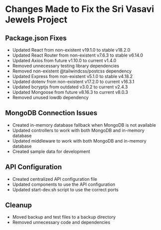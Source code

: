 # Changes Made to Fix the Sri Vasavi Jewels Project

## Package.json Fixes

- Updated React from non-existent v19.1.0 to stable v18.2.0
- Updated React Router from non-existent v7.6.3 to stable v6.14.0
- Updated Axios from future v1.10.0 to current v1.4.0
- Removed unnecessary testing library dependencies
- Removed non-existent @tailwindcss/postcss dependency
- Updated Express from non-existent v5.1.0 to stable v4.18.2
- Updated dotenv from non-existent v17.2.0 to current v16.3.1
- Updated bcryptjs from outdated v3.0.2 to current v2.4.3
- Updated Mongoose from future v8.16.3 to current v8.0.3
- Removed unused lowdb dependency

## MongoDB Connection Issues

- Created in-memory database fallback when MongoDB is not available
- Updated controllers to work with both MongoDB and in-memory database
- Updated middleware to work with both MongoDB and in-memory database
- Created sample data for development

## API Configuration

- Created centralized API configuration file
- Updated components to use the API configuration
- Updated start-dev.sh script to use the correct ports

## Cleanup

- Moved backup and test files to a backup directory
- Removed unnecessary code and dependencies
